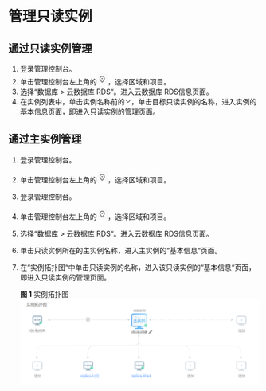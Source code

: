 # 管理只读实例<a name="rds_11_0015"></a>

## 通过只读实例管理<a name="section9490463201742"></a>

1.  登录管理控制台。
2.  单击管理控制台左上角的![](figures/Region灰色图标.png)，选择区域和项目。
3.  选择“数据库  \>  云数据库 RDS“。进入云数据库 RDS信息页面。
4.  在实例列表中，单击实例名称前的![](figures/下拉选择.png)，单击目标只读实例的名称，进入实例的基本信息页面，即进入只读实例的管理页面。

## 通过主实例管理<a name="section53740355201937"></a>

1.  登录管理控制台。
2.  单击管理控制台左上角的![](figures/Region灰色图标.png)，选择区域和项目。
3.  登录管理控制台。
4.  单击管理控制台左上角的![](figures/Region灰色图标.png)，选择区域和项目。
5.  选择“数据库  \>  云数据库 RDS“。进入云数据库 RDS信息页面。
6.  单击只读实例所在的主实例名称，进入主实例的“基本信息“页面。
7.  在“实例拓扑图“中单击只读实例的名称，进入该只读实例的“基本信息“页面，即进入只读实例的管理页面。

    **图 1**  实例拓扑图<a name="fig46991351152414"></a>  
    ![](figures/实例拓扑图.png "实例拓扑图")


